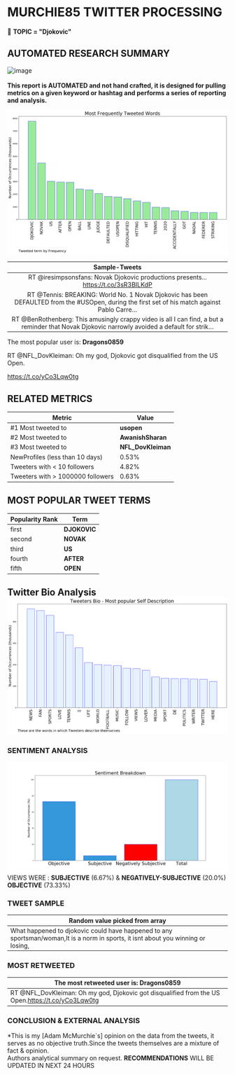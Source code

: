 # MURCHIE85 TWITTER PROCESSING 
&#x1F34E; **TOPIC = "Djokovic"**

## AUTOMATED RESEARCH SUMMARY

![image](https://marketingplatform.google.com/about/static/images/gmp/analytics-smb-benefit.jpg)
<br></br>
<b> This report is AUTOMATED and not hand crafted, it is designed for pulling metrics on a given keyword or hashtag and performs a series of reporting and analysis.</b>



![image](TWEETS.png)



|                **Sample-Tweets**        |
| :-------------: |
| RT @iresimpsonsfans: Novak Djokovic productions presents... https://t.co/3sR3BILKdP |
| RT @Tennis: BREAKING: World No. 1 Novak Djokovic has been DEFAULTED from the #USOpen, during the first set of his match against Pablo Carre… |
| RT @BenRothenberg: This amusingly crappy video is all I can find, a but a reminder that Novak Djokovic narrowly avoided a default for strik… |

The most popular user is: **Dragons0859**
<div class="alert alert-block alert-danger"> RT @NFL_DovKleiman: Oh my god, Djokovic got disqualified from the US Open.

https://t.co/yCo3Lqw0tg</div>

## RELATED METRICS<br>
| Metric | Value |
| ------------- | ------------- |
| #1 Most tweeted to  | **usopen** |
| #2 Most tweeted to  | **AwanishSharan** |
| #3 Most tweeted to  | **NFL_DovKleiman** |
| NewProfiles (less than 10 days) | 0.53%  |
| Tweeters with < 10 followers  | 4.82%|
| Tweeters with > 1000000 followers  | 0.63%  |



## MOST POPULAR TWEET TERMS 


| Popularity Rank  | Term |
| ------------- | ------------- |
| first  | **DJOKOVIC**  |
| second  | **NOVAK**  |
| third  | **US** |
| fourth  | **AFTER**  |
| fifth  | **OPEN**  |


## Twitter Bio Analysis![image](BIO.png)
### SENTIMENT ANALYSIS
![image](sentiment.png)
VIEWS WERE : **SUBJECTIVE**  (6.67%) & **NEGATIVELY-SUBJECTIVE** (20.0%) **OBJECTIVE** (73.33%)

### TWEET SAMPLE 
| Random value picked from array |
| ------------- |
|What happened to djokovic could have happened to any sportsman/woman,It is a norm in sports, it isnt about you winning or losing, |

### MOST RETWEETED 

| The most retweeted user is: **Dragons0859**  |
| ------------- |
| RT @NFL_DovKleiman: Oh my god, Djokovic got disqualified from the US Open.https://t.co/yCo3Lqw0tg |

### CONCLUSION & EXTERNAL ANALYSIS

*This is my [Adam McMurchie`s] opinion on the data from the tweets, it serves as no objective truth.Since the tweets themselves are a mixture of fact & opinion.<br>
Authors analytical summary on request.
**RECOMMENDATIONS** WILL BE UPDATED IN NEXT  24 HOURS <br>